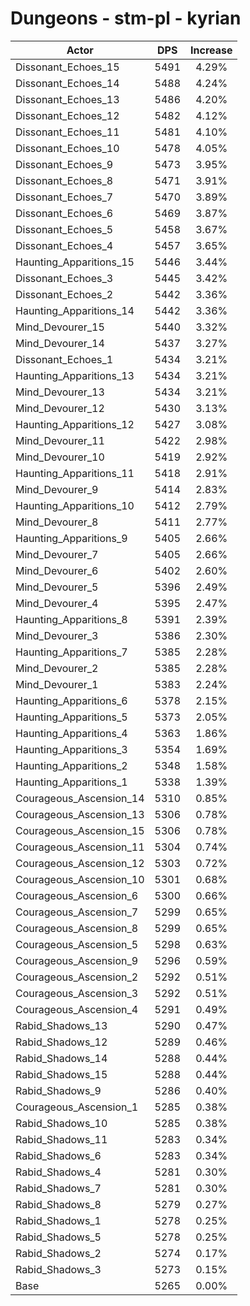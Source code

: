 # Dungeons - stm-pl - kyrian
| Actor | DPS | Increase |
|---|:---:|:---:|
|Dissonant_Echoes_15|5491|4.29%|
|Dissonant_Echoes_14|5488|4.24%|
|Dissonant_Echoes_13|5486|4.20%|
|Dissonant_Echoes_12|5482|4.12%|
|Dissonant_Echoes_11|5481|4.10%|
|Dissonant_Echoes_10|5478|4.05%|
|Dissonant_Echoes_9|5473|3.95%|
|Dissonant_Echoes_8|5471|3.91%|
|Dissonant_Echoes_7|5470|3.89%|
|Dissonant_Echoes_6|5469|3.87%|
|Dissonant_Echoes_5|5458|3.67%|
|Dissonant_Echoes_4|5457|3.65%|
|Haunting_Apparitions_15|5446|3.44%|
|Dissonant_Echoes_3|5445|3.42%|
|Dissonant_Echoes_2|5442|3.36%|
|Haunting_Apparitions_14|5442|3.36%|
|Mind_Devourer_15|5440|3.32%|
|Mind_Devourer_14|5437|3.27%|
|Dissonant_Echoes_1|5434|3.21%|
|Haunting_Apparitions_13|5434|3.21%|
|Mind_Devourer_13|5434|3.21%|
|Mind_Devourer_12|5430|3.13%|
|Haunting_Apparitions_12|5427|3.08%|
|Mind_Devourer_11|5422|2.98%|
|Mind_Devourer_10|5419|2.92%|
|Haunting_Apparitions_11|5418|2.91%|
|Mind_Devourer_9|5414|2.83%|
|Haunting_Apparitions_10|5412|2.79%|
|Mind_Devourer_8|5411|2.77%|
|Haunting_Apparitions_9|5405|2.66%|
|Mind_Devourer_7|5405|2.66%|
|Mind_Devourer_6|5402|2.60%|
|Mind_Devourer_5|5396|2.49%|
|Mind_Devourer_4|5395|2.47%|
|Haunting_Apparitions_8|5391|2.39%|
|Mind_Devourer_3|5386|2.30%|
|Haunting_Apparitions_7|5385|2.28%|
|Mind_Devourer_2|5385|2.28%|
|Mind_Devourer_1|5383|2.24%|
|Haunting_Apparitions_6|5378|2.15%|
|Haunting_Apparitions_5|5373|2.05%|
|Haunting_Apparitions_4|5363|1.86%|
|Haunting_Apparitions_3|5354|1.69%|
|Haunting_Apparitions_2|5348|1.58%|
|Haunting_Apparitions_1|5338|1.39%|
|Courageous_Ascension_14|5310|0.85%|
|Courageous_Ascension_13|5306|0.78%|
|Courageous_Ascension_15|5306|0.78%|
|Courageous_Ascension_11|5304|0.74%|
|Courageous_Ascension_12|5303|0.72%|
|Courageous_Ascension_10|5301|0.68%|
|Courageous_Ascension_6|5300|0.66%|
|Courageous_Ascension_7|5299|0.65%|
|Courageous_Ascension_8|5299|0.65%|
|Courageous_Ascension_5|5298|0.63%|
|Courageous_Ascension_9|5296|0.59%|
|Courageous_Ascension_2|5292|0.51%|
|Courageous_Ascension_3|5292|0.51%|
|Courageous_Ascension_4|5291|0.49%|
|Rabid_Shadows_13|5290|0.47%|
|Rabid_Shadows_12|5289|0.46%|
|Rabid_Shadows_14|5288|0.44%|
|Rabid_Shadows_15|5288|0.44%|
|Rabid_Shadows_9|5286|0.40%|
|Courageous_Ascension_1|5285|0.38%|
|Rabid_Shadows_10|5285|0.38%|
|Rabid_Shadows_11|5283|0.34%|
|Rabid_Shadows_6|5283|0.34%|
|Rabid_Shadows_4|5281|0.30%|
|Rabid_Shadows_7|5281|0.30%|
|Rabid_Shadows_8|5279|0.27%|
|Rabid_Shadows_1|5278|0.25%|
|Rabid_Shadows_5|5278|0.25%|
|Rabid_Shadows_2|5274|0.17%|
|Rabid_Shadows_3|5273|0.15%|
|Base|5265|0.00%|
